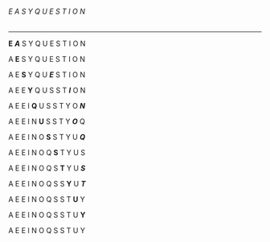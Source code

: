 ###### E A S Y Q U E S T I O N
------------------------------
****E**** ***A*** S Y Q U E S T I O N

A ****E**** S Y Q U E S T I O N

A E ****S**** Y Q U ***E*** S T I O N

A E E ****Y**** Q U S S T ***I*** O N

A E E I ****Q**** U S S T Y O ***N***

A E E I N ****U**** S S T Y ***O*** Q

A E E I N O ****S**** S T Y U ***Q***

A E E I N O Q ****S**** T Y U S

A E E I N O Q S ****T**** Y U ***S***

A E E I N O Q S S ****Y**** U ***T***

A E E I N O Q S S T ****U**** Y

A E E I N O Q S S T U ****Y****

A E E I N O Q S S T U Y
